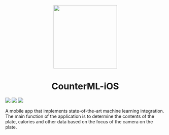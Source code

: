 <p align="center">
   <a href="url"><img src="https://i.postimg.cc/TwD5yjhn/image-2.png" height="auto" width="200" style="border-radius:50"></a>
  <h1 align="center">CounterML-iOS</h1>
</p>

![](https://img.shields.io/badge/iOS-16.0+-blue.svg)
![](https://img.shields.io/badge/Xcode-14+-blue.svg)
![](https://img.shields.io/badge/-Swift-red.svg)

A mobile app that implements state-of-the-art machine learning integration. The main function of the application is to determine the contents of the plate, calories and other data based on the focus of the camera on the plate.
